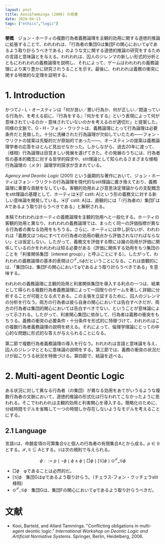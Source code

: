 ```yaml
---
layout: post
title: Kooi&Tamminga (2006) の覚書
date: 2020-04-13
tags: ["ethics","logic"]
---
```


**梗概**　ジョン・ホーティの複数行為者義務論理を主観的効用に関する道徳的推論に拡張することで、われわれは、「行為者の集団Gは集団Fの関心においてφであるよう取り計らうべきである」のような文に関する道徳的推論の研究をするための言語と意味論とを与える。われわれは、囚人のジレンマの新しい形式的分析とともにわれわれの義務論理を説明し、それによって、ゲームはわれわれの義務論理により実り豊かに研究されうることを示す。最後に、われわれは義務の衝突に関する特徴的な定理を証明する。

# 1. Introduction
かつてJ・L・オースティンは「何が良い／悪い行為か、何が正しい／間違っている行為か、を考える前に、『行為をする』『何かをする』という表現によって何が意味されているのか・意味されていないのかを考えるのが適切だ」と提案した。同様の文脈で、G・H・フォン・ウリクトは、義務論理にとって行為論理は必要条件だと見做した。十分に洗練された行為論理が欠如していたため――フォン・ウリクトの提案は先駆的だが原始的であった――、オースティンの提案は義務論理学者の応答をほとんど見出せなかった。しかしながら、過去20年に渡って、（様相）行為論理は目覚ましい発展を遂げてきた。その発展のうちには、行為者性の基本的概念に対する哲学的探求や、stit理論として知られるさまざまな様相行為論理の（メタ）論理学的探求が含まれている。

*Agency and Deontic Logic* (2001) という画期的な著作において、ジョン・ホーティはフォン・ウリクトの行為論理を現代的なstit理論に置き換えており、義務論理に重要な貢献をなしている。客観的効用および意思決定理論からの支配概念をstit理論の基礎として、ホーティは⦿[Γ cstit: A]という形の義務文に対する新しい意味論を開発している。⦿[Γ cstit: A]は、直観的には「（行為者の）集団ΓはAであるよう取り計らうべきである」と解釈される。

本稿でわれわれはホーティの義務論理を主観的効用へと一般化する。ホーティの客観的効用と異なり、われわれの義務論理では、まったく同一の評価指標が異なる行為者の異なる効用をもちうる。さらに、ホーティには申し訳ないが、われわれは「義務文はつねにすべての行為者の効用の観点から評価されなければならない」とは仮定しない。したがって、義務文を評価する際には誰の効用が評価に関係しているのかをわれわれは知る必要がある（評価に関係する効用をもつ集団のことを「利害関係集団（interest group）」と呼ぶことにする）。したがって、われわれの義務論理の基本的表現は$\odot^\mathcal{F}\_\mathcal{G}\phi$だということになる。これは直観的には、「集団Gは、集団Fの関心においてφであるよう取り計らうべきである」を意味する。

われわれの義務論理に主観的効用と利害関係集団を導入する利点の一つは、結果として得られる複数行為者義務論理によって一回限りのゲームを著しく詳細に分析することが可能となる点である。この主張を立証するために、囚人のジレンマの分析を行なう。両方の行為者は彼ら自身の関心においては告白すべきだが、両方の行為者は集団的関心においては告白すべきでない、ということが意味論によって示される。したがって、利害関心集団に依存して、行為者は義務の衝突をもちうる。義務の衝突の必要条件・十分条件を形式的に特徴づけて、われわれはこの複数行為者義務論理の説明を終える。それによって、倫理学理論にとっての中心的な問題に形式的な答えが与えられることになる。

第二節で複数行為者義務論理の導入を行なう。われわれは言語と意味論を与え、囚人のジレンマとともに意味論の説明をする。第三節では、義務の衝突の状況だけが起こりうる状況を特徴づける。第四節で、結論を述べる。

# 2. Multi-agent Deontic Logic
ある状況に対して異なる行為者（の集団）が異なる効用をあてがいうるような複数行為者の文脈において、道徳的推論の形式化は行なわれてこなかったように思われる。そこでわれわれは主観的効用と利害関心を導入する。簡略化のために、分岐時間モデルを省略して一つの時間しか存在しないようなモデルを考えることにする。

## 2.1 Language
言語$\mathfrak{L}$は、命題変項の可算集合$\mathfrak{P}$と個人の行為者の有限集合$\mathsf{A}$とから成る。$p\in\mathfrak{P}$とする。$\mathcal{F,G}\subseteq\mathsf{A}$とする。$\mathfrak{L}$は次の規則で与えられる。

$$
    \phi ::= p\mid \lnot\phi\mid \phi\land\phi\mid \Box\phi\mid [\mathcal{G}]\phi\mid \odot^\mathcal{F}\_\mathcal{G}\phi
$$

- $\Box\phi$　φであることは必然的だ。
- $[\mathcal{G}]\phi$　集団Gはφであるよう取り計らう。（チェラス‐フォン・クッチェラstit様相）
- $\odot^\mathcal{F}\_\mathcal{G}\phi$　集団Gは、集団Fの関心においてφであるよう取り計らうべきだ。

# 文献
- Kooi, Barteld, and Allard Tamminga. "Conflicting obligations in multi-agent deontic logic." *International Workshop on Deontic Logic and Artificial Normative Systems*. Springer, Berlin, Heidelberg, 2006.
